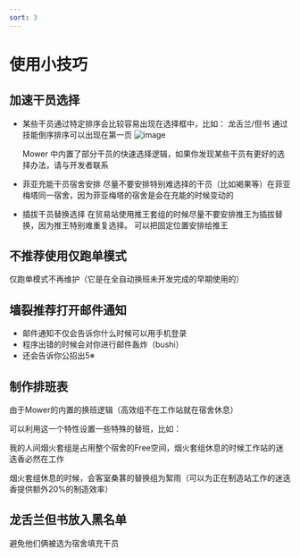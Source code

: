 ```yaml
---
sort: 3
---
```

# 使用小技巧

## 加速干员选择
* 某些干员通过特定排序会比较容易出现在选择框中，比如：
  龙舌兰/但书 通过技能倒序排序可以出现在第一页
  ![image](https://github.com/ArkMowers/arknights-mower/assets/33809511/6f138181-166c-4fdb-895f-c67c47d15b43)

  Mower 中内置了部分干员的快速选择逻辑，如果你发现某些干员有更好的选择办法，请与开发者联系
  
* 菲亚充能干员宿舍安排
  尽量不要安排特别难选择的干员（比如褐果等）在菲亚梅塔同一宿舍，因为菲亚梅塔的宿舍是会在充能的时候变动的

* 插拔干员替换选择
  在贸易站使用推王套组的时候尽量不要安排推王为插拔替换，因为推王特别难重复选择。
  可以把固定位置安排给推王
## 不推荐使用仅跑单模式
  仅跑单模式不再维护（它是在全自动换班未开发完成的早期使用的）
## 墙裂推荐打开邮件通知
* 邮件通知不仅会告诉你什么时候可以用手机登录
* 程序出错的时候会对你进行邮件轰炸（bushi）
* 还会告诉你公招出5※

## 制作排班表
由于Mower的内置的换班逻辑（高效组不在工作站就在宿舍休息）

可以利用这一个特性设置一些特殊的替班，比如：

我的人间烟火套组是占用整个宿舍的Free空间，烟火套组休息的时候工作站的迷迭香必然在工作

烟火套组休息的时候，会客室桑葚的替换组为絮雨（可以为正在制造站工作的迷迭香提供额外20%的制造效率）

## 龙舌兰但书放入黑名单
避免他们俩被选为宿舍填充干员

